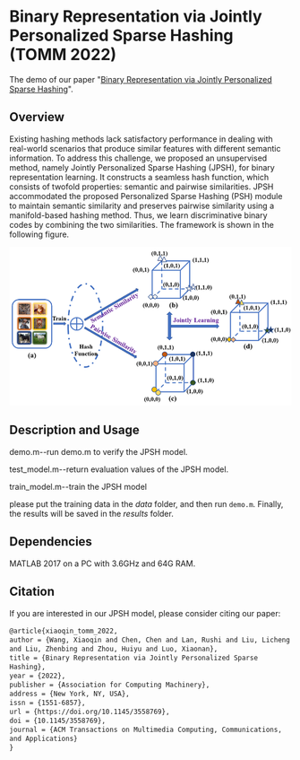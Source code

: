 # Binary Representation via Jointly Personalized Sparse Hashing (TOMM 2022)
The demo of our paper "[Binary Representation via Jointly Personalized Sparse Hashing](https://dl.acm.org/doi/pdf/10.1145/3558769)".

## Overview
Existing hashing methods lack satisfactory performance in dealing with real-world scenarios that produce similar features with different semantic information. To address this challenge, we proposed an unsupervised method, namely Jointly Personalized Sparse Hashing (JPSH), for binary representation learning. It constructs a seamless hash function, which consists of twofold properties: semantic and pairwise similarities. JPSH accommodated the proposed Personalized Sparse Hashing (PSH) module to maintain semantic similarity and preserves pairwise similarity using a manifold-based hashing method. Thus, we learn discriminative binary codes by combining the two similarities. The framework is shown in the following figure.

![image](https://github.com/wxqlab/JPSH/blob/main/Framework.png)

## Description and Usage
demo.m--run demo.m to verify the JPSH model.

test_model.m--return evaluation values of the JPSH model.

train_model.m--train the JPSH model

please put the training data in the *data* folder, and then run ```demo.m```. Finally, the results will be saved in the *results* folder. 


## Dependencies
MATLAB 2017 on a PC with 3.6GHz and 64G RAM.

## Citation
If you are interested in our JPSH model, please consider citing our paper:

```
@article{xiaoqin_tomm_2022,
author = {Wang, Xiaoqin and Chen, Chen and Lan, Rushi and Liu, Licheng and Liu, Zhenbing and Zhou, Huiyu and Luo, Xiaonan},
title = {Binary Representation via Jointly Personalized Sparse Hashing},
year = {2022},
publisher = {Association for Computing Machinery},
address = {New York, NY, USA},
issn = {1551-6857},
url = {https://doi.org/10.1145/3558769},
doi = {10.1145/3558769},
journal = {ACM Transactions on Multimedia Computing, Communications, and Applications}
}
```




